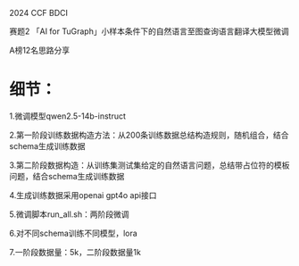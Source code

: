 2024 CCF BDCI 

赛题2 「AI for TuGraph」小样本条件下的自然语言至图查询语言翻译大模型微调

A榜12名思路分享

# 细节：
1.微调模型qwen2.5-14b-instruct

2.第一阶段训练数据构造方法：从200条训练数据总结构造规则，随机组合，结合schema生成训练数据

3.第二阶段数据构造：从训练集测试集给定的自然语言问题，总结带占位符的模板问题，结合schema生成训练数据

4.生成训练数据采用openai gpt4o api接口

5.微调脚本run_all.sh：两阶段微调

6.对不同schema训练不同模型，lora

7.一阶段数据量：5k，二阶段数据量1k
